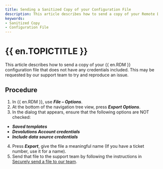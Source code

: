 ```yaml
---
title: Sending a Sanitized Copy of your Configuration File
description: This article describes how to send a copy of your Remote Desktop Manager configuration file that does not have any credentials included.
keywords:
- Sanitized Copy
- Configuration File
---
```

# {{ en.TOPICTITLE }} 
This article describes how to send a copy of your {{ en.RDM }} configuration file that does not have any credentials included. This may be requested by our support team to try and reproduce an issue. 
## Procedure 
1. In {{ en.RDM }}, use ***File – Options***. 
1. At the bottom of the navigation tree view, press ***Export Options***. 
1. In the dialog that appears, ensure that the following options are NOT checked: 
  * ***Saved templates*** 
  * ***Devolutions Account credentials*** 
  * ***Include data source credentials*** 
4. Press ***Export***, give the file a meaningful name (If you have a ticket number, use it for a name). 
5. Send that file to the support team by following the instructions in [Securely send a file to our team](/kb/devolutions-customer-success/securely-send-file/). 

